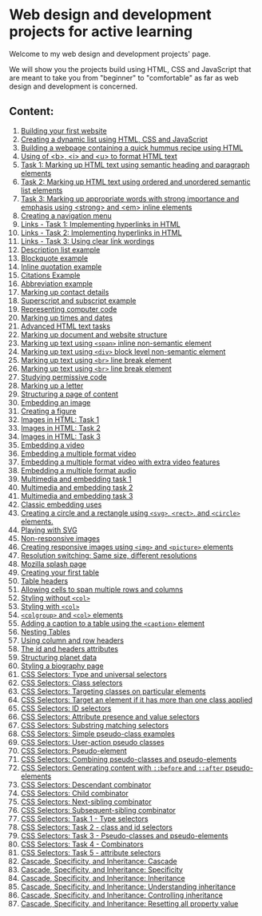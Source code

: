 # Web design and development projects for active learning

Welcome to my web design and development projects' page. 

We will show you the projects build using HTML, CSS and JavaScript that are meant to take you from "beginner" to "comfortable" as far as web design and development is concerned. 

## Content:
<ol>
  <li><a href="https://github.com/olumpeter/web-projects/tree/main/1-test-site">
        Building your first website</a></li>
  <li><a href="https://github.com/olumpeter/web-projects/tree/main/2-dynamic-list">
        Creating a dynamic list using HTML, CSS and JavaScript</a></li>
  <li><a href="https://github.com/olumpeter/web-projects/tree/main/3-quick-hummus-recipe">
        Building a webpage containing a quick hummus recipe using HTML</a></li>
  <li><a href="https://github.com/olumpeter/web-projects/tree/main/4-bold-italic-underline">
        Using of &lt;b&gt;, &lt;i&gt; and &lt;u&gt; to format HTML text</a></li>
  <li><a href="https://github.com/olumpeter/web-projects/tree/main/5-task-1-headings-paragraphs">
        Task 1: Marking up HTML text using semantic heading and paragraph elements</a></li>
  <li><a href="https://github.com/olumpeter/web-projects/tree/main/6-task-2-lists-headings-paragraphs">
        Task 2: Marking up HTML text using ordered and unordered semantic list elements</a></li>
  <li><a href="https://github.com/olumpeter/web-projects/tree/main/7-task-3-emphasis-importance">
        Task 3: Marking up appropriate words with strong importance and emphasis using &lt;strong&gt; and &lt;em&gt; inline elements</a></li>
  <li><a href="https://github.com/olumpeter/web-projects/tree/main/8-navigation-menu">
        Creating a navigation menu</a></li>
  <li><a href="https://github.com/olumpeter/web-projects/tree/main/9-links-task-1-whales">
        Links - Task 1: Implementing hyperlinks in HTML</a></li>
  <li><a href="https://github.com/olumpeter/web-projects/tree/main/10-links-task-2-relative-absolute-paths-document-fragments">
        Links - Task 2: Implementing hyperlinks in HTML</a></li>
  <li><a href="https://github.com/olumpeter/web-projects/tree/main/11-links-task-3-good-link-text">
        Links - Task 3: Using clear link wordings</a></li>
  <li><a href="https://github.com/olumpeter/web-projects/tree/main/12-description-list-example">
        Description list example</a></li>
  <li><a href="https://github.com/olumpeter/web-projects/tree/main/13-blockquote-example">
        Blockquote example</a></li>
  <li><a href="https://github.com/olumpeter/web-projects/tree/main/14-inline-quotation-example">
        Inline quotation example</a></li>
  <li><a href="https://github.com/olumpeter/web-projects/tree/main/15-citations-example">
        Citations Example</a></li>
  <li><a href="https://github.com/olumpeter/web-projects/tree/main/16-abbreviation-example">
        Abbreviation example</a></li>
  <li><a href="https://github.com/olumpeter/web-projects/tree/main/17-contact-details-example">
        Marking up contact details</a></li>
  <li><a href="https://github.com/olumpeter/web-projects/tree/main/18-superscript-and-subscript">
        Superscript and subscript example</a></li>
  <li><a href="https://github.com/olumpeter/web-projects/tree/main/19-representing-computer-code">
        Representing computer code</a></li>
  <li><a href="https://github.com/olumpeter/web-projects/tree/main/20-times-and-dates">
        Marking up times and dates</a></li>
  <li><a href="https://github.com/olumpeter/web-projects/tree/main/21-Advanced-HTML-text-tasks">
        Advanced HTML text tasks</a></li>
  <li><a href="https://github.com/olumpeter/web-projects/tree/main/22-HTML-for-structuring-content">
        Marking up document and website structure</a></li>
  <li><a href="https://github.com/olumpeter/web-projects/tree/main/23-non-semanic-wrappers/span">
        Marking up text using <code>&lt;span&gt;</code> inline non-semantic element</a></li>
  <li><a href="https://github.com/olumpeter/web-projects/tree/main/23-non-semanic-wrappers/div">
        Marking up text using <code>&lt;div&gt;</code> block level non-semantic element</a></li>
  <li><a href="https://github.com/olumpeter/web-projects/tree/main/24-line-breaks-and-horizontal-rules/line-break-element">
        Marking up text using <code>&lt;br&gt;</code> line break element</a></li>
  <li><a href="https://github.com/olumpeter/web-projects/tree/main/24-line-breaks-and-horizontal-rules/thematic-break-element">
        Marking up text using <code>&lt;br&gt;</code> line break element</a></li>
  <li><a href="https://github.com/olumpeter/web-projects/tree/main/25-studying-permissive-code">
        Studying permissive code</li>
  <li><a href="https://github.com/olumpeter/web-projects/tree/main/26-marking-up-a-letter">
        Marking up a letter</li>
  <li><a href="https://github.com/olumpeter/web-projects/tree/main/27-structuring-a-page-of-content">
        Structuring a page of content</li>
  <li><a href="https://github.com/olumpeter/web-projects/tree/main/28-embedding-an-image">
        Embedding an image</li>
  <li><a href="https://github.com/olumpeter/web-projects/tree/main/29-creating-a-figure">
        Creating a figure</li>
  <li><a href="https://github.com/olumpeter/web-projects/tree/main/30-images-in-html/Task-1">
        Images in HTML: Task 1</li>
  <li><a href="https://github.com/olumpeter/web-projects/tree/main/30-images-in-html/Task-2">
        Images in HTML: Task 2</li>
  <li><a href="https://github.com/olumpeter/web-projects/tree/main/30-images-in-html/Task-3">
        Images in HTML: Task 3</li>
  <li><a href="https://github.com/olumpeter/web-projects/tree/main/31-embedding-a-video/Task-3">
        Embedding a video</li>
  <li><a href="https://github.com/olumpeter/web-projects/tree/main/32-embedding-a-multiple-format-video">
        Embedding a multiple format video</li>
  <li><a href="https://github.com/olumpeter/web-projects/tree/main/33-embedding-a-multiple-format-video-with-extra-video-features">
        Embedding a multiple format video with extra video features</li>
  <li><a href="https://github.com/olumpeter/web-projects/tree/main/34-embedding-a-multiple-format-audio">
        Embedding a multiple format audio</li>
  <li><a href="https://github.com/olumpeter/web-projects/tree/main/35-multimedia-and-embedding-tasks/task-1">
        Multimedia and embedding task 1</li>
  <li><a href="https://github.com/olumpeter/web-projects/tree/main/35-multimedia-and-embedding-tasks/task-2">
        Multimedia and embedding task 2</li>
  <li><a href="https://github.com/olumpeter/web-projects/tree/main/35-multimedia-and-embedding-tasks/task-3">
        Multimedia and embedding task 3</li>
  <li><a href="https://github.com/olumpeter/web-projects/tree/main/36-classic-embedding-uses">
        Classic embedding uses</li>
  <li><a href="https://github.com/olumpeter/web-projects/tree/main/37-creates-a-circle-and-a-rectangle">
        Creating a circle and a rectangle using <code>&lt;svg&gt;</code>, <code>&lt;rect&gt;</code>, and  <code>&lt;circle&gt;</code> elements.</li>
  <li><a href="https://github.com/olumpeter/web-projects/tree/main/38-playing-with-svg">
        Playing with SVG</li>
  <li><a href="https://github.com/olumpeter/web-projects/tree/main/39-non-responsive-images">
        Non-responsive images</li>
  <li><a href="https://github.com/olumpeter/web-projects/tree/main/40-responsive-images">
        Creating responsive images  using <code>&lt;img&gt;</code> and <code>&lt;picture&gt;</code> elements</li>
  <li><a href="https://github.com/olumpeter/web-projects/tree/main/41-resolution-switching-images">
        Resolution switching: Same size, different resolutions</li>
  <li><a href="https://github.com/olumpeter/web-projects/tree/main/42-mozilla-splash-page">
        Mozilla splash page</li>
  <li><a href="https://github.com/olumpeter/web-projects/tree/main/43-creating-your-first-table">
        Creating your first table</li>
  <li><a href="https://github.com/olumpeter/web-projects/tree/main/44-table-headers">
        Table headers</li>
  <li><a href="https://github.com/olumpeter/web-projects/tree/main/45-allowing-cells-to-span-multiple-rows-and-columns">
        Allowing cells to span multiple rows and columns</li>
  <li><a href="https://github.com/olumpeter/web-projects/tree/main/46-styling-without-col-element">
        Styling without <code>&lt;col&gt;</code></li>
  <li><a href="https://github.com/olumpeter/web-projects/tree/main/47-styling-with-col-element">
        Styling with <code>&lt;col&gt;</code></li>
  <li><a href="https://github.com/olumpeter/web-projects/tree/main/48-colgroup-and-col">
        <code>&lt;colgroup&gt;</code> and <code>&lt;col&gt;</code> elements</li>
  <li><a href="https://github.com/olumpeter/web-projects/tree/main/49-adding-a-caption-to-a-table">
        Adding a caption to a table using the <code>&lt;caption&gt;</code> element</li>
  <li><a href="https://github.com/olumpeter/web-projects/tree/main/51-nesting-tables">
        Nesting Tables</li>
  <li><a href="https://github.com/olumpeter/web-projects/tree/main/52-using-column-and-row-headers">
        Using column and row headers</li>
  <li><a href="https://github.com/olumpeter/web-projects/tree/main/53-the-id-and-headers-attributes">
        The id and headers attributes</li>
  <li><a href="https://github.com/olumpeter/web-projects/tree/main/54-structuring-planet-data">
        Structuring planet data</li>
  <li><a href="https://github.com/olumpeter/web-projects/tree/main/55-styling-a-biography-page">
        Styling a biography page</li>
  <li><a href="https://github.com/olumpeter/web-projects/tree/main/56-css-selectors/1-type-and-universal">
        CSS Selectors: Type and universal selectors</li>
  <li><a href="https://github.com/olumpeter/web-projects/tree/main/56-css-selectors/2a-class">
        CSS Selectors: Class selectors</li>
  <li><a href="https://github.com/olumpeter/web-projects/tree/main/56-css-selectors/2b-targeting-classes-on-particular-elements">
        CSS Selectors: Targeting classes on particular elements</li>
  <li><a href="https://github.com/olumpeter/web-projects/tree/main/56-css-selectors/2c-targetting-an-element-if-it-has-more-than-one-class-applied">
        CSS Selectors: Target an element if it has more than one class applied</li>
  <li><a href="https://github.com/olumpeter/web-projects/tree/main/56-css-selectors/2c-targetting-an-element-if-it-has-more-than-one-class-applied">
        CSS Selectors: ID selectors</li>
  <li><a href="https://github.com/olumpeter/web-projects/tree/main/56-css-selectors/5a-presence-and-value-selectors">
        CSS Selectors: Attribute presence and value selectors</li>
  <li><a href="https://github.com/olumpeter/web-projects/tree/main/56-css-selectors/5b-substring-matching-selectors">
        CSS Selectors: Substring matching selectors</li>
  <li><a href="https://github.com/olumpeter/web-projects/tree/main/56-css-selectors/6a-simple-pseudo-class-example">
        CSS Selectors: Simple pseudo-class examples</li>
  <li><a href="https://github.com/olumpeter/web-projects/tree/main/56-css-selectors/6a-simple-pseudo-class-example">
        CSS Selectors: User-action pseudo classes</li>
  <li><a href="https://github.com/olumpeter/web-projects/tree/main/56-css-selectors/7a-pseudo-elements">
        CSS Selectors: Pseudo-element</li>
  <li><a href="https://github.com/olumpeter/web-projects/tree/main/56-css-selectors/7b-combining-pseudo-classes-and-pseudo-elements">
        CSS Selectors: Combining pseudo-classes and pseudo-elements</li>
  <li><a href="https://github.com/olumpeter/web-projects/tree/main/56-css-selectors/7c-generating-content-with-before-and-after-pseudo-elements">
        CSS Selectors: Generating content with <code>::before</code> and <code>::after</code> pseudo-elements</li>
  <li><a href="https://github.com/olumpeter/web-projects/tree/main/56-css-selectors/8a-descendant-combinator">
        CSS Selectors: Descendant combinator</li>
  <li><a href="https://github.com/olumpeter/web-projects/tree/main/56-css-selectors/8b-child-combinator">
        CSS Selectors: Child combinator</li>
  <li><a href="https://github.com/olumpeter/web-projects/tree/main/56-css-selectors/8c-next-sibling-combinator">
        CSS Selectors: Next-sibling combinator</li>
  <li><a href="https://github.com/olumpeter/web-projects/tree/main/56-css-selectors/8d-subsequent-sibling-combinator">
        CSS Selectors: Subsequent-sibling combinator</li>
  <li><a href="https://github.com/olumpeter/web-projects/tree/main/56-css-selectors/task-1-type-selectors">
        CSS Selectors: Task 1 - Type selectors</li>
  <li><a href="https://github.com/olumpeter/web-projects/tree/main/56-css-selectors/task-2-class-and-id-selectors">
        CSS Selectors: Task 2 - class and id selectors</li>
  <li><a href="https://github.com/olumpeter/web-projects/tree/main/56-css-selectors/task-3-pseudo-classes-and-pseudo-elements">
        CSS Selectors: Task 3 - Pseudo-classes and pseudo-elements</li>
  <li><a href="https://github.com/olumpeter/web-projects/tree/main/56-css-selectors/task-4-combinators">
        CSS Selectors: Task 4 - Combinators</li>
  <li><a href="https://github.com/olumpeter/web-projects/tree/main/56-css-selectors/task-5-attribute-selectors">
        CSS Selectors: Task 5 - attribute selectors</li>
  <li><a href="https://github.com/olumpeter/web-projects/tree/main/57-cascade-specificity-and-inheritance/57a-cascade">
        Cascade, Specificity, and Inheritance: Cascade</li>
  <li><a href="https://github.com/olumpeter/web-projects/tree/main/57-cascade-specificity-and-inheritance/57b-specificity">
        Cascade, Specificity, and Inheritance: Specificity</li>
  <li><a href="https://github.com/olumpeter/web-projects/tree/main/57-cascade-specificity-and-inheritance/57c-inheritance">
        Cascade, Specificity, and Inheritance: Inheritance</li>
  <li><a href="https://github.com/olumpeter/web-projects/tree/main/57-cascade-specificity-and-inheritance/57d-understanding-inheritance">
        Cascade, Specificity, and Inheritance: Understanding inheritance</li>
  <li><a href="https://github.com/olumpeter/web-projects/tree/main/57-cascade-specificity-and-inheritance/57e-controlling-inheritance">
        Cascade, Specificity, and Inheritance: Controlling inheritance</li>
  <li><a href="https://github.com/olumpeter/web-projects/tree/main/57-cascade-specificity-and-inheritance/57f-resetting-all-property-values">
        Cascade, Specificity, and Inheritance: Resetting all property value</li>
</ol>
